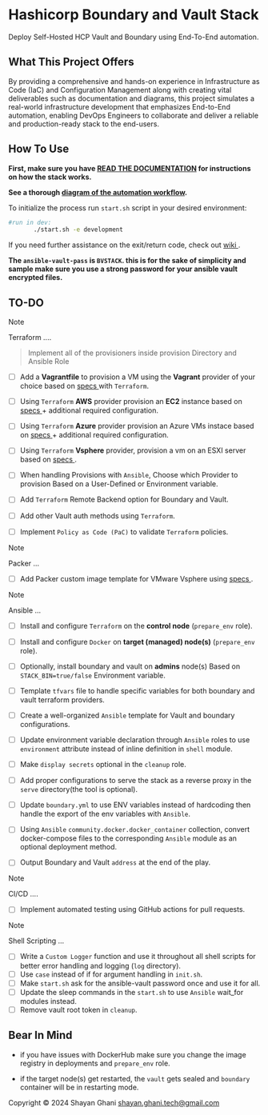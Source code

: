 # Hashicorp Boundary and Vault Stack
Deploy Self-Hosted HCP Vault and Boundary using End-To-End automation.

## What This Project Offers
By providing a comprehensive and hands-on experience in Infrastructure as Code (IaC) and Configuration Management along with creating vital deliverables such as documentation and diagrams, this project simulates a real-world infrastructure development that emphasizes End-to-End automation, enabling DevOps Engineers to collaborate and deliver a reliable and production-ready stack to the end-users.

## How To Use
**First, make sure you have [READ THE DOCUMENTATION](./artifacts/wiki.md) for instructions on how the stack works.**

**See a thorough [diagram of the automation workflow](https://linktw.in/PloXtt).**



 To initialize the process run `start.sh` script in your desired environment:
 ```bash
 #run in dev:
        ./start.sh -e development
 ```
 If you need further assistance on the exit/return code, check out [ wiki ](./artifacts/wiki.md).

**The `ansible-vault-pass` is `BVSTACK`. this is for the sake of simplicity and sample make sure you use a strong password for your ansible vault encrypted files.**

## TO-DO
> [!NOTE]  
> Terraform ....

> Implement all of the provisioners inside provision Directory and Ansible Role 

- [ ] Add a **Vagrantfile** to provision a VM using the **Vagrant** provider of your choice based on [ specs ](./provision/specs.txt) with `Terraform`.

- [ ] Using `Terraform` **AWS** provider provision an **EC2** instance based on [ specs ](./provision/specs.txt) + additional required configuration.

- [ ] Using `Terraform` **Azure** provider provision an Azure VMs instace based on [ specs ](./provision/specs.txt) + additional required configuration.

- [ ] Using `Terraform` **Vsphere** provider, provision a vm on an ESXI server based on [ specs ](./provision/specs.txt). 

- [ ] When handling Provisions with `Ansible`, Choose which Provider to provision Based on a User-Defined or Environment variable.

- [ ] Add `Terraform` Remote Backend option for Boundary and Vault. 
- [ ] Add other Vault auth methods using `Terraform`.
- [ ] Implement `Policy as Code (PaC)` to validate `Terraform` policies.

> [!NOTE]
> Packer ...

- [ ] Add Packer custom image template for VMware Vsphere using [ specs ](./provision/specs.txt).

> [!NOTE]  
> Ansible ... 

- [ ] Install and configure `Terraform` on the **control node** (`prepare_env` role).
- [ ] Install and configure `Docker` on **target (managed) node(s)** (`prepare_env` role).
- [ ] Optionally, install boundary and vault on **admins** node(s) Based on `STACK_BIN=true/false` Environment variable. 
- [ ] Template `tfvars` file to handle specific variables for both boundary and vault terraform providers.
- [ ] Create a well-organized `Ansible` template for Vault and boundary configurations.
- [ ] Update environment variable declaration through `Ansible` roles to use `environment` attribute instead of inline definition in `shell` module.
- [ ] Make `display secrets` optional in the `cleanup` role.
- [ ] Add proper configurations to serve the stack as a reverse proxy in the `serve` directory(the tool is optional).
- [ ] Update `boundary.yml` to use ENV variables instead of hardcoding then handle the export of the env variables with `Ansible`.
- [ ] Using `Ansible` `community.docker.docker_container` collection, convert docker-compose files to the corresponding `Ansible` module as an optional deployment method.
- [ ] Output Boundary and Vault `address` at the end of the play.


> [!NOTE]  
> CI/CD ....

- [ ] Implement automated testing using GitHub actions for pull requests.


> [!NOTE]  
> Shell Scripting ... 

- [ ] Write a `Custom Logger` function and use it throughout all shell scripts for better error handling and logging (`log` directory).
- [ ] Use `case` instead of if for argument handling in `init.sh`.
- [ ] Make `start.sh` ask for the ansible-vault password once and use it for all.
- [ ] Update the sleep commands in the `start.sh` to use `Ansible` wait_for modules instead.
- [ ] Remove vault root token in `cleanup`.

## Bear In Mind
- if you have issues with DockerHub make sure you change the image registry in deployments and `prepare_env` role.

- if the target node(s) get restarted, the `vault` gets sealed and `boundary` container will be in restarting mode.

Copyright © 2024 Shayan Ghani shayan.ghani.tech@gmail.com